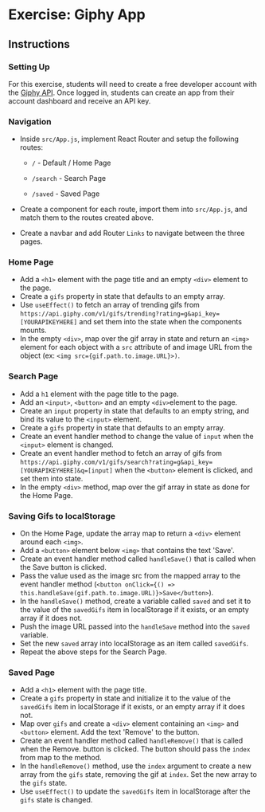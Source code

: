 # Exercise: Giphy App

## Instructions

### Setting Up

For this exercise, students will need to create a free developer account with the [Giphy API](https://developers.giphy.com/). Once logged in, students can create an app from their account dashboard and receive an API key.

### Navigation

- Inside `src/App.js`, implement React Router and setup the following routes:

    - `/` - Default / Home Page

    - `/search` - Search Page
    
    - `/saved` - Saved Page

- Create a component for each route, import them into `src/App.js`, and match them to the routes created above. 

- Create a navbar and add Router `Links` to navigate between the three pages.

### Home Page
- Add a `<h1>` element with the page title and an empty `<div>` element to the page. 
- Create a `gifs` property in state that defaults to an empty array.
- Use `useEffect()` to fetch an array of trending gifs from `https://api.giphy.com/v1/gifs/trending?rating=g&api_key=[YOURAPIKEYHERE]` and set them into the state when the components mounts.
- In the empty `<div>`, map over the gif array in state and return an `<img>` element for each object with a `src` attribute of and image URL from the object (ex: `<img src={gif.path.to.image.URL}>)`.

### Search Page
- Add a `h1` element with the page title to the page. 
- Add an `<input>`, `<button>` and an empty `<div>`element to the page. 
- Create an `input` property in state that defaults to an empty string,  and bind its value to the `<input>` element. 
- Create a `gifs` property in state that defaults to an empty array.
- Create an event handler method to change the value of `input` when the `<input>` element is changed. 
- Create an event handler method to fetch an array of gifs from `https://api.giphy.com/v1/gifs/search?rating=g&api_key=[YOURAPIKEYHERE]&q=[input]` when the `<button>` element is clicked, and set them into state.
- In the empty `<div>` method, map over the gif array in state as done for the Home Page. 

### Saving Gifs to localStorage
- On the Home Page, update the array map to return a `<div>` element around each `<img>`.
- Add a `<button>` element below `<img>` that contains the text 'Save'.
- Create an event handler method called `handleSave()` that is called when the Save button is clicked. 
- Pass the value used as the image src from the mapped array to the event handler method (`<button onClick={() => this.handleSave(gif.path.to.image.URL)}>Save</button>`).
- In the `handleSave()` method, create a variable called `saved` and set it to the value of the `savedGifs` item in localStorage if it exists, or an empty array if it does not. 
- Push the image URL passed into the `handleSave` method into the `saved` variable.
- Set the new `saved` array into localStorage as an item called `savedGifs`.
- Repeat the above steps for the Search Page.

### Saved Page
- Add a `<h1>` element with the page title.
- Create a `gifs` property in state and initialize it to the value of the `savedGifs` item in localStorage if it exists, or an empty array if it does not. 
- Map over `gifs` and create a `<div>` element containing an `<img>` and `<button>` element. Add the text 'Remove' to the button.
- Create an event handler method called `handleRemove()` that is called when the Remove. button is clicked. The button should pass the `index` from map to the method.
- In the `handleRemove()` method, use the `index` argument to create a new array from the `gifs` state, removing the gif at `index`. Set the new array to the `gifs` state.
- Use `useEffect()` to update the `savedGifs` item in localStorage after the `gifs` state is changed.
